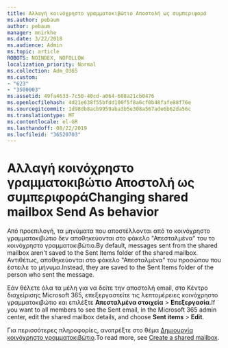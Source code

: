 ```yaml
---
title: Αλλαγή κοινόχρηστο γραμματοκιβώτιο Αποστολή ως συμπεριφορά
ms.author: pebaum
author: pebaum
manager: mnirkhe
ms.date: 3/22/2018
ms.audience: Admin
ms.topic: article
ROBOTS: NOINDEX, NOFOLLOW
localization_priority: Normal
ms.collection: Adm_O365
ms.custom:
- "623"
- "3500003"
ms.assetid: 49fa4633-7c50-40cd-a064-608a21cb0476
ms.openlocfilehash: 4d21e638f55bfdd100f5f8a6cf0b48fafe88f76e
ms.sourcegitcommit: 1d98db8acb9959aba3b5e308a567ade6b62da56c
ms.translationtype: MT
ms.contentlocale: el-GR
ms.lasthandoff: 08/22/2019
ms.locfileid: "36520703"
---
```

# <a name="changing-shared-mailbox-send-as-behavior"></a><span data-ttu-id="7ff63-102">Αλλαγή κοινόχρηστο γραμματοκιβώτιο Αποστολή ως συμπεριφορά</span><span class="sxs-lookup"><span data-stu-id="7ff63-102">Changing shared mailbox Send As behavior</span></span>

<span data-ttu-id="7ff63-103">Από προεπιλογή, τα μηνύματα που αποστέλλονται από το κοινόχρηστο γραμματοκιβώτιο δεν αποθηκεύονται στο φάκελο "Απεσταλμένα" του το κοινόχρηστο γραμματοκιβώτιο.</span><span class="sxs-lookup"><span data-stu-id="7ff63-103">By default, messages sent from the shared mailbox aren't saved to the Sent Items folder of the shared mailbox.</span></span> <span data-ttu-id="7ff63-104">Αντιθέτως, αποθηκεύονται στο φάκελο "Απεσταλμένα" του προσώπου που έστειλε το μήνυμα.</span><span class="sxs-lookup"><span data-stu-id="7ff63-104">Instead, they are saved to the Sent Items folder of the person who sent the message.</span></span>
  
<span data-ttu-id="7ff63-105">Εάν θέλετε όλα τα μέλη για να δείτε την αποστολή email, στο Κέντρο διαχείρισης Microsoft 365, επεξεργαστείτε τις λεπτομέρειες κοινόχρηστο γραμματοκιβώτιο και επιλέξτε **Απεσταλμένα στοιχεία** \> **Επεξεργασία**.</span><span class="sxs-lookup"><span data-stu-id="7ff63-105">If you want to all members to see the Sent email, in the Microsoft 365 admin center, edit the shared mailbox details, and choose **Sent items** \> **Edit**.</span></span>
  
<span data-ttu-id="7ff63-106">Για περισσότερες πληροφορίες, ανατρέξτε στο θέμα [Δημιουργία κοινόχρηστο γραμματοκιβώτιο](https://support.office.com/article/create-a-shared-mailbox-871a246d-3acd-4bba-948e-5de8be0544c9).</span><span class="sxs-lookup"><span data-stu-id="7ff63-106">To read more, see [Create a shared mailbox](https://support.office.com/article/create-a-shared-mailbox-871a246d-3acd-4bba-948e-5de8be0544c9).</span></span>
  